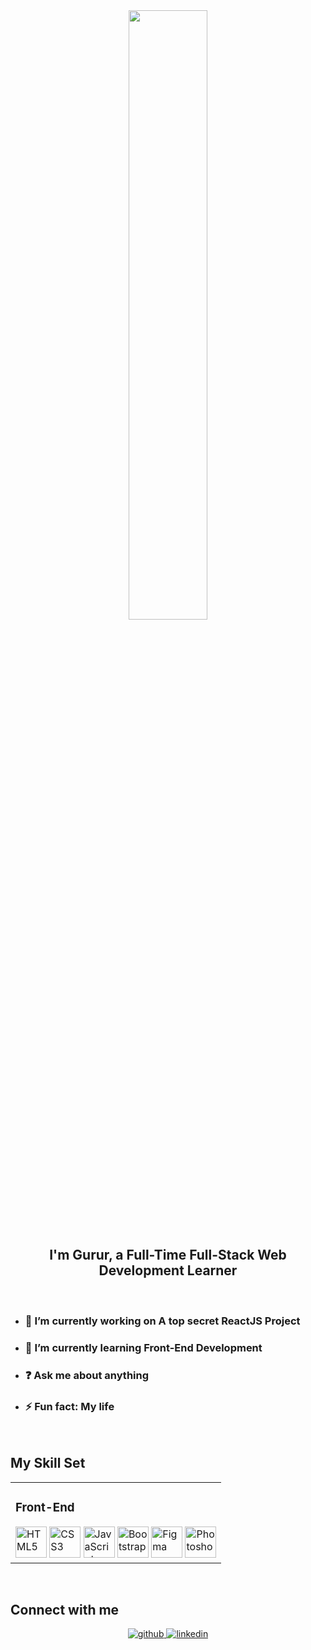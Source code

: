 <div align="center">
<img src="https://rishavanand.github.io/static/images/greetings.gif" align="center" style="width: 50%" />
</div>  
  

## <div align="center">I'm Gurur, a Full-Time Full-Stack Web Development Learner</div>  
<br>

- ### 🔭 I’m currently working on <b>A top secret ReactJS Project</b>  
  

- ### 🌱 I’m currently learning <b>Front-End Development</b>  
  

- ### ❓ Ask me about <b>anything</b>  
  

- ### ⚡ Fun fact: <b>My life</b>  
  

<br/>  


## My Skill Set  
<table align="center" ><tr><td valign="top" >



### Front-End  
<div >
<img style="margin: 10px, padding:20px" src="https://profilinator.rishav.dev/skills-assets/html5-original-wordmark.svg" alt="HTML5" height="50" />
<img style="margin: 10px, padding:20px" src="https://profilinator.rishav.dev/skills-assets/css3-original-wordmark.svg" alt="CSS3" height="50" />
<img style="margin: 10px, padding:20px" src="https://profilinator.rishav.dev/skills-assets/javascript-original.svg" alt="JavaScript" height="50" />
<img style="margin: 10px, padding:20px" src="https://profilinator.rishav.dev/skills-assets/bootstrap-plain.svg" alt="Bootstrap" height="50" />  
<img style="margin: 10px, padding:20px" src="https://profilinator.rishav.dev/skills-assets/figma-icon.svg" alt="Figma" height="50" />  
<img style="margin: 10px, padding:20px" src="https://profilinator.rishav.dev/skills-assets/photoshop-plain.svg" alt="Photoshop" height="50" />  
</div>

</td></tr>
</table>  

<br/>  


## Connect with me  
<div align="center">
<a href="https://github.com/justwantajob" target="_blank">
<img src=https://img.shields.io/badge/github-%2324292e.svg?&style=for-the-badge&logo=github&logoColor=white alt=github style="margin-bottom: 5px;" />
</a>
<a href="https://www.linkedin.com/in/gururkisaoglu" target="_blank">
<img src=https://img.shields.io/badge/linkedin-%231E77B5.svg?&style=for-the-badge&logo=linkedin&logoColor=white alt=linkedin style="margin-bottom: 5px;" />
</a>  
</div>
